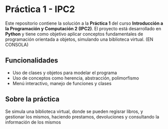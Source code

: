 # Práctica 1 - IPC2

Este repositorio contiene la solución a la **Práctica 1** del curso **Introducción a la Programación y Computación 2 (IPC2)**. El proyecto está desarrollado en **Python** y tiene como objetivo aplicar conceptos fundamentales de programación orientada a objetos, simulando una biblioteca virtual. (EN CONSOLA)

## Funcionalidades

- Uso de clases y objetos para modelar el programa
- Uso de conceptos como herencia, abstracción, polimorfismo
- Menú interactivo, manejo de funciones y clases

## Sobre la práctica
Se simula una biblioteca virtual, donde se pueden regisrar libros, y gestionar los mismos, haciendo prestamos, devoluciones y consultando la información de los mismos


